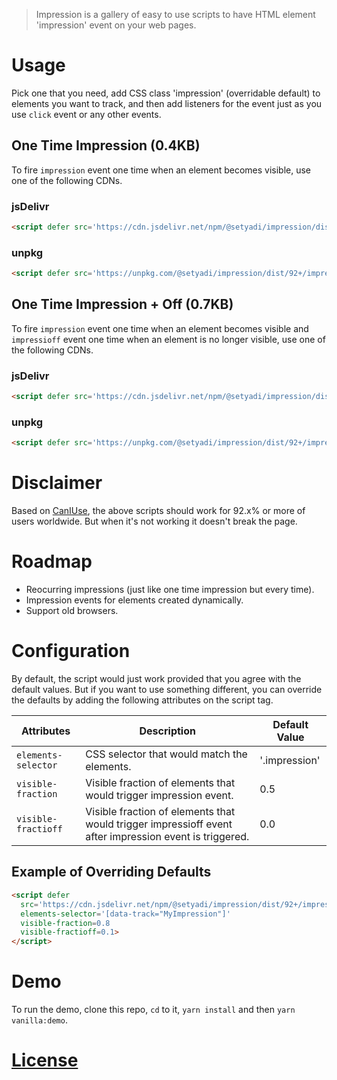 > Impression is a gallery of easy to use scripts to have HTML element 'impression' event on your
> web pages.

# Usage

Pick one that you need, add CSS class 'impression' (overridable default) to elements you want to
track, and then add listeners for the event just as you use `click` event or any other events.

## One Time Impression (0.4KB)

To fire `impression` event one time when an element becomes visible, use one of the following CDNs.

### jsDelivr

```html
<script defer src='https://cdn.jsdelivr.net/npm/@setyadi/impression/dist/92+/impression.min.js'></script>
```

### unpkg

```html
<script defer src='https://unpkg.com/@setyadi/impression/dist/92+/impression.min.js'></script>
```

## One Time Impression + Off (0.7KB)

To fire `impression` event one time when an element becomes visible and `impressioff` event one time
when an element is no longer visible, use one of the following CDNs.

### jsDelivr

```html
<script defer src='https://cdn.jsdelivr.net/npm/@setyadi/impression/dist/92+/impression+off.min.js'></script>
```

### unpkg

```html
<script defer src='https://unpkg.com/@setyadi/impression/dist/92+/impression+off.min.js'></script>
```


# Disclaimer

Based on [CanIUse](https://www.caniuse.com), the above scripts should work for 92.x% or more of users
worldwide. But when it's not working it doesn't break the page.


# Roadmap

- Reocurring impressions (just like one time impression but every time).
- Impression events for elements created dynamically.
- Support old browsers.


# Configuration

By default, the script would just work provided that you agree with the default values. But if you
want to use something different, you can override the defaults by adding the following attributes on
the script tag.

| Attributes         | Description                                                                                            | Default Value |
|--------------------|--------------------------------------------------------------------------------------------------------|---------------|
|`elements-selector` | CSS selector that would match the elements.                                                            | '.impression' |
|`visible-fraction`  | Visible fraction of elements that would trigger impression event.                                      | 0.5           |
|`visible-fractioff` | Visible fraction of elements that would trigger impressioff event after impression event is triggered. | 0.0           |

## Example of Overriding Defaults

```html
<script defer
  src='https://cdn.jsdelivr.net/npm/@setyadi/impression/dist/92+/impression+off.min.js'
  elements-selector='[data-track="MyImpression"]'
  visible-fraction=0.8
  visible-fractioff=0.1>
</script>
```


# Demo

To run the demo, clone this repo, `cd` to it, `yarn install` and then `yarn vanilla:demo`.


# [License](LICENSE)

